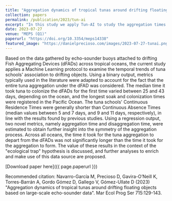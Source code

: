 ```yaml
---
title: "Aggregation dynamics of tropical tunas around drifting floating objects based on large-scale echo-sounder data"
collection: papers
permalink: /publication/2023/tun-ai
excerpt: "In this study we apply Tun-AI to study the aggregation times and behavioural patterns of tuna around drifting Fish Aggregating Devices (dFADs)."
date: 2023-07-27
venue: "MEPS (Q1)"
paperurl: "https://doi.org/10.3354/meps14338"
featured_image: "https://danielprecioso.com/images/2023-07-27-tunai.png"
---
```

Based on the data gathered by echo-sounder buoys attached to drifting Fish Aggregating Devices (dFADs) across tropical oceans, the current study applies a Machine Learning protocol to examine the temporal trends of tuna schools' association to drifting objects. Using a binary output, metrics typically used in the literature were adapted to account for the fact that the entire tuna aggregation under the dFAD was considered. The median time it took tuna to colonize the dFADs for the first time varied between 25 and 43 days, depending on the ocean, and the longest soak and colonization times were registered in the Pacific Ocean. The tuna schools' Continuous Residence Times were generally shorter than Continuous Absence Times (median values between 5 and 7 days, and 9 and 11 days, respectively), in line with the results found by previous studies. Using a regression output, two novel metrics, namely aggregation time and disaggregation time, were estimated to obtain further insight into the symmetry of the aggregation process. Across all oceans, the time it took for the tuna aggregation to depart from the dFADs was not significantly longer than the time it took for the aggregation to form. The value of these results in the context of the "ecological trap" hypothesis is discussed, and further analyses to enrich and make use of this data source are proposed.

[Download paper here]({{ page.paperurl }})

Recommended citation: Navarro-García M, Precioso D, Gavira-O’Neill K, Torres-Barrán A, Gordo Gómez D, Gallego V, Gómez-Ullate D (2023) "Aggregation dynamics of tropical tunas around drifting floating objects based on large-scale echo-sounder data". Mar Ecol Prog Ser 715:129-143.